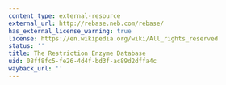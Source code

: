 ```yaml
---
content_type: external-resource
external_url: http://rebase.neb.com/rebase/
has_external_license_warning: true
license: https://en.wikipedia.org/wiki/All_rights_reserved
status: ''
title: The Restriction Enzyme Database
uid: 08ff8fc5-fe26-4d4f-bd3f-ac89d2dffa4c
wayback_url: ''
---
```


